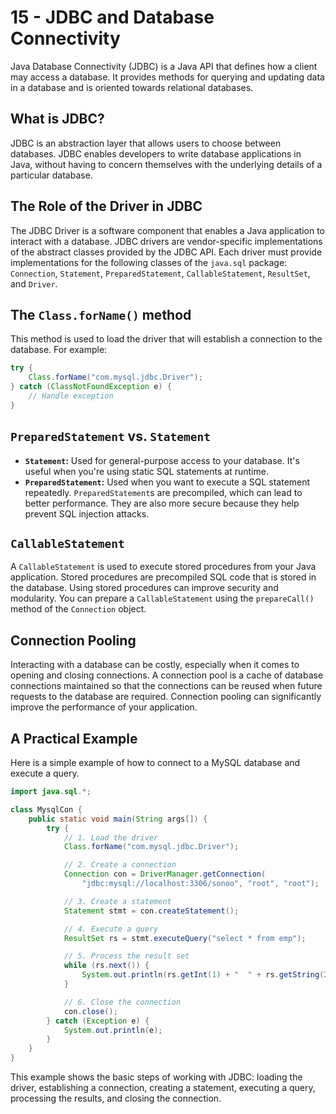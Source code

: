 # 15 - JDBC and Database Connectivity

Java Database Connectivity (JDBC) is a Java API that defines how a client may access a database. It provides methods for querying and updating data in a database and is oriented towards relational databases.

## What is JDBC?
JDBC is an abstraction layer that allows users to choose between databases. JDBC enables developers to write database applications in Java, without having to concern themselves with the underlying details of a particular database.

## The Role of the Driver in JDBC
The JDBC Driver is a software component that enables a Java application to interact with a database. JDBC drivers are vendor-specific implementations of the abstract classes provided by the JDBC API. Each driver must provide implementations for the following classes of the `java.sql` package: `Connection`, `Statement`, `PreparedStatement`, `CallableStatement`, `ResultSet`, and `Driver`.

## The `Class.forName()` method
This method is used to load the driver that will establish a connection to the database. For example:
```java
try {
    Class.forName("com.mysql.jdbc.Driver");
} catch (ClassNotFoundException e) {
    // Handle exception
}
```

## `PreparedStatement` vs. `Statement`
*   **`Statement`:** Used for general-purpose access to your database. It's useful when you're using static SQL statements at runtime.
*   **`PreparedStatement`:** Used when you want to execute a SQL statement repeatedly. `PreparedStatement`s are precompiled, which can lead to better performance. They are also more secure because they help prevent SQL injection attacks.

## `CallableStatement`
A `CallableStatement` is used to execute stored procedures from your Java application. Stored procedures are precompiled SQL code that is stored in the database. Using stored procedures can improve security and modularity. You can prepare a `CallableStatement` using the `prepareCall()` method of the `Connection` object.

## Connection Pooling
Interacting with a database can be costly, especially when it comes to opening and closing connections. A connection pool is a cache of database connections maintained so that the connections can be reused when future requests to the database are required. Connection pooling can significantly improve the performance of your application.

## A Practical Example
Here is a simple example of how to connect to a MySQL database and execute a query.

```java
import java.sql.*;

class MysqlCon {
    public static void main(String args[]) {
        try {
            // 1. Load the driver
            Class.forName("com.mysql.jdbc.Driver");

            // 2. Create a connection
            Connection con = DriverManager.getConnection(
                "jdbc:mysql://localhost:3306/sonoo", "root", "root");

            // 3. Create a statement
            Statement stmt = con.createStatement();

            // 4. Execute a query
            ResultSet rs = stmt.executeQuery("select * from emp");

            // 5. Process the result set
            while (rs.next()) {
                System.out.println(rs.getInt(1) + "  " + rs.getString(2) + "  " + rs.getString(3));
            }

            // 6. Close the connection
            con.close();
        } catch (Exception e) {
            System.out.println(e);
        }
    }
}
```

This example shows the basic steps of working with JDBC: loading the driver, establishing a connection, creating a statement, executing a query, processing the results, and closing the connection.
